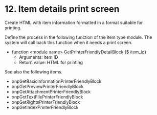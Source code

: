 # 12. Item details print screen

Create HTML with item information formatted in a format suitable for printing.

Define the process in the following function of the item type module. The system will call back this function when it needs a print screen.

* function &lt;module name&gt; GetPrinterFriendlyDetailBlock \($ item\_id\)
  * Arguments: Item ID
  * Return value: HTML for printing

See also the following items.

* xnpGetBasicInformationPrinterFriendlyBlock
* xnpGetPreviewPrinterFriendlyBlock
* xnpGetAttachmentPrinterFriendlyBlock
* xnpGetTextFilePrinterFriendlyBlock
* xnpGetRightsPrinterFriendlyBlock
* xnpGetIndexPrinterFriendlyBlock

